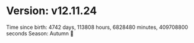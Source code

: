 # Version: v12.11.24
Time since birth: 4742 days, 113808 hours, 6828480 minutes, 409708800 seconds
Season: Autumn 🍁
